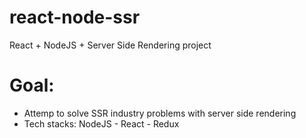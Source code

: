# react-node-ssr
React + NodeJS + Server Side Rendering project

# Goal:
- Attemp to solve SSR industry problems with server side rendering
- Tech stacks: NodeJS - React - Redux

